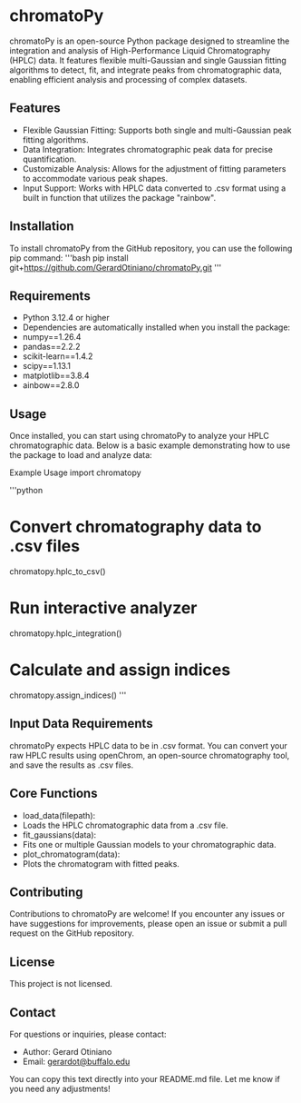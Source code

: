 # chromatoPychromatoPy is an open-source Python package designed to streamline the integration and analysis of High-Performance Liquid Chromatography (HPLC) data. It features flexible multi-Gaussian and single Gaussian fitting algorithms to detect, fit, and integrate peaks from chromatographic data, enabling efficient analysis and processing of complex datasets.## Features- Flexible Gaussian Fitting: Supports both single and multi-Gaussian peak fitting algorithms.- Data Integration: Integrates chromatographic peak data for precise quantification.- Customizable Analysis: Allows for the adjustment of fitting parameters to accommodate various peak shapes.- Input Support: Works with HPLC data converted to .csv format using a built in function that utilizes the package "rainbow". ## InstallationTo install chromatoPy from the GitHub repository, you can use the following pip command:'''bashpip install git+https://github.com/GerardOtiniano/chromatoPy.git'''## Requirements- Python 3.12.4 or higher- Dependencies are automatically installed when you install the package:- numpy==1.26.4- pandas==2.2.2- scikit-learn==1.4.2- scipy==1.13.1- matplotlib==3.8.4- ainbow==2.8.0## UsageOnce installed, you can start using chromatoPy to analyze your HPLC chromatographic data. Below is a basic example demonstrating how to use the package to load and analyze data:Example Usageimport chromatopy'''python# Convert chromatography data to .csv fileschromatopy.hplc_to_csv()# Run interactive analyzerchromatopy.hplc_integration()# Calculate and assign indiceschromatopy.assign_indices()'''## Input Data RequirementschromatoPy expects HPLC data to be in .csv format. You can convert your raw HPLC results using openChrom, an open-source chromatography tool, and save the results as .csv files.## Core Functions- load_data(filepath):- Loads the HPLC chromatographic data from a .csv file.- fit_gaussians(data):- Fits one or multiple Gaussian models to your chromatographic data.- plot_chromatogram(data):- Plots the chromatogram with fitted peaks.## ContributingContributions to chromatoPy are welcome! If you encounter any issues or have suggestions for improvements, please open an issue or submit a pull request on the GitHub repository.## LicenseThis project is not licensed. ## ContactFor questions or inquiries, please contact:- Author: Gerard Otiniano- Email: gerardot@buffalo.eduYou can copy this text directly into your README.md file. Let me know if you need any adjustments!